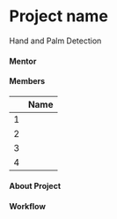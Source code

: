 # Project name
Hand and Palm Detection

#### Mentor

> 

#### Members

||Name|
|-|-|
|1||
|2||
|3||
|4||

#### About Project 

#### Workflow


